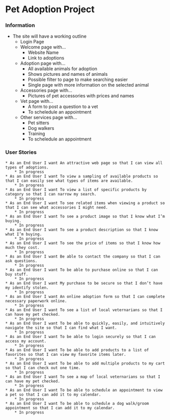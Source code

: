 # Pet Adoption Project

### Information
* The site will have a working outline
    * Login Page
    * Welcome page with...
        * Website Name
        * Link to adoptions
    * Adoption page with...
        * All available animals for adoption
        * Shows pictures and names of animals
        * Possible filter to page to make searching
        easier
        * Single page with more information on the
        selected animal
    * Accessories page with...
        * Pictures of pet accessories with prices and names
    * Vet page with...
        * A form to post a question to a vet
        * To scheledule an appointment
    * Other services page with...
        * Pet sitters
        * Dog walkers
        * Training
        * To scheledule an appointment
### User Stories
    * As an End User I want An attractive web page so that I can view all types of adoptions.
        * In progress
    * As an End User I want To view a sampling of available products so that I can easily see what types of items are available.
        * In progress
    * As an End User I want To view a list of specific products by category so that I can narrow my search.
        * In progress
    * As an End User I want To see related items when viewing a product so that I can see what accessories I might need.
        * In progress
    * As an End User I want To see a product image so that I know what I’m buying.
        * In progress
    * As an End User I want To see a product description so that I know what I’m buying.
        * In progress
    * As an End User I want To see the price of items so that I know how much they cost.
        * In progress
    * As an End User I want Be able to contact the company so that I can ask questions.
        * In progress
    * As an End User I want To be able to purchase online so that I can buy stuff.
        * In progress
    * As an End User I want My purchase to be secure so that I don’t have my identify stolen.
        * In progress
    * As an End User I want An online adoption form so that I can complete necessary paperwork online.
        * In progress
    * As an End User I want To see a list of local veternarians so that I can have my pet checked.
        * In progress
    * As an End User I want To be able to quickly, easily, and intuitively navigate the site so that I can find what I want.
        * In progress
    * As an End User I want To be able to login securely so that I can access my account.
        * In progress
    * As an End User I want To be able to add products to a list of favorites so that I can view my favorite items later.
        * In progress
    * As an End User I want To be able to add multiple products to my cart so that I can check out one time.
        * In progress
    * As an End User I want To see a map of local veternarians so that I can have my pet checked.
        * In progress
    * As an End User I want To be able to schedule an appointment to view a pet so that I can add it to my calendar.
        * In progress
    * As an End User I want To be able to schedule a dog walk/groom appointment so that I can add it to my calendar.
        * In progress
